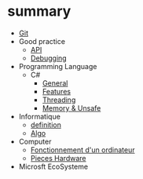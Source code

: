 # summary

- [Git](Git/git.md)
- Good practice
    - [API](Good-Practice/API-design.md)
    - [Debugging](Good-Practice/Debugging.md)
- Programming Language
    - C#
        - [General](Programming-Language/Csharp/general.md)
        - [Features](Programming-Language/Csharp/features.md)
        - [Threading](Programming-Language/Csharp/threading.md)
        - [Memory & Unsafe](Programming-Language/Csharp/memory.md)
- Informatique
    - [definition](Informatique/definition.md)
    - [Algo](Informatique/algorithm.md)
- Computer
    - [Fonctionnement d'un ordinateur](Computer/computer-behavior.md.md)
    - [Pieces Hardware](Computer/hardware-pieces.md)
- Microsft EcoSysteme
